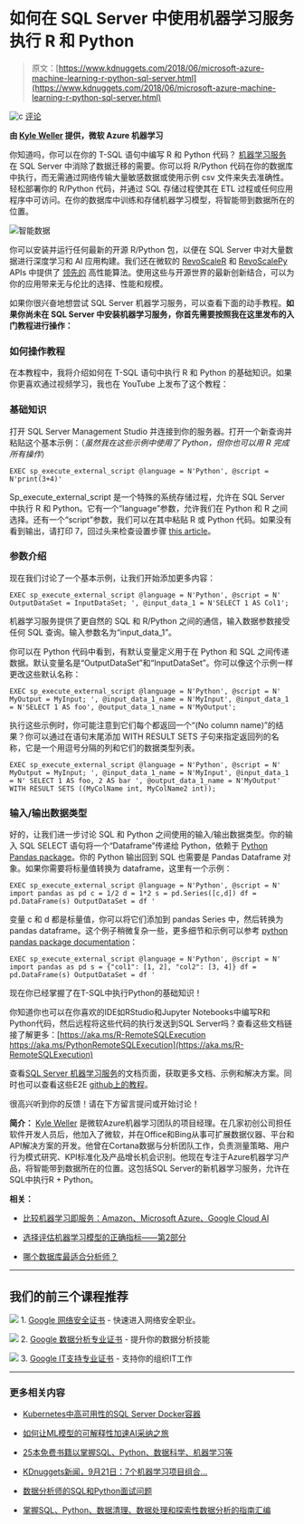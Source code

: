 # 如何在 SQL Server 中使用机器学习服务执行 R 和 Python

> 原文：[https://www.kdnuggets.com/2018/06/microsoft-azure-machine-learning-r-python-sql-server.html](https://www.kdnuggets.com/2018/06/microsoft-azure-machine-learning-r-python-sql-server.html)

![c](../Images/3d9c022da2d331bb56691a9617b91b90.png) [评论](#comments)

**由 [Kyle Weller](https://www.linkedin.com/in/ai-is-the-future/) 提供，微软 Azure 机器学习**

你知道吗，你可以在你的 T-SQL 语句中编写 R 和 Python 代码？ [机器学习服务](https://aka.ms/sqlmloverview) 在 SQL Server 中消除了数据迁移的需要。你可以将 R/Python 代码在你的数据库中执行，而无需通过网络传输大量敏感数据或使用示例 csv 文件来失去准确性。轻松部署你的 R/Python 代码，并通过 SQL 存储过程使其在 ETL 过程或任何应用程序中可访问。在你的数据库中训练和存储机器学习模型，将智能带到数据所在的位置。

![智能数据](../Images/6327fa3e05e1afd562d076a88a58e7dc.png)

你可以安装并运行任何最新的开源 R/Python 包，以便在 SQL Server 中对大量数据进行深度学习和 AI 应用构建。我们还在微软的 [RevoScaleR](https://docs.microsoft.com/en-us/machine-learning-server/r-reference/revoscaler/revoscaler) 和 [RevoScalePy](https://docs.microsoft.com/en-us/sql/advanced-analytics/python/what-is-revoscalepy?view=sql-server-2017) APIs 中提供了 [领先的](https://cloudblogs.microsoft.com/sqlserver/2016/10/11/1000000-predictions-per-second/) 高性能算法。使用这些与开源世界的最新创新结合，可以为你的应用带来无与伦比的选择、性能和规模。

如果你很兴奋地想尝试 SQL Server 机器学习服务，可以查看下面的动手教程。**如果你尚未在 SQL Server 中安装机器学习服务，你首先需要按照我在这里发布的入门教程进行操作：**

### 如何操作教程

在本教程中，我将介绍如何在 T-SQL 语句中执行 R 和 Python 的基础知识。如果你更喜欢通过视频学习，我也在 YouTube 上发布了这个教程：

### 基础知识

打开 SQL Server Management Studio 并连接到你的服务器。打开一个新查询并粘贴这个基本示例：（*虽然我在这些示例中使用了 Python，但你也可以用 R 完成所有操作*）

`EXEC sp_execute_external_script @language = N'Python', @script = N'print(3+4)'`

Sp_execute_external_script 是一个特殊的系统存储过程，允许在 SQL Server 中执行 R 和 Python。它有一个“language”参数，允许我们在 Python 和 R 之间选择。还有一个“script”参数，我们可以在其中粘贴 R 或 Python 代码。如果没有看到输出，请打印 7，回过头来检查设置步骤 [this article](https://blogs.msdn.microsoft.com/mlserver/2018/05/18/getting-started-with-machine-learning-services-in-sql-server/)。

### 参数介绍

现在我们讨论了一个基本示例，让我们开始添加更多内容：

`EXEC sp_execute_external_script @language = N'Python', @script = N' OutputDataSet = InputDataSet; ', @input_data_1 = N'SELECT 1 AS Col1';`

机器学习服务提供了更自然的 SQL 和 R/Python 之间的通信，输入数据参数接受任何 SQL 查询。输入参数名为“input_data_1”。

你可以在 Python 代码中看到，有默认变量定义用于在 Python 和 SQL 之间传递数据。默认变量名是“OutputDataSet”和“InputDataSet”。你可以像这个示例一样更改这些默认名称：

`EXEC sp_execute_external_script @language = N'Python', @script = N' MyOutput = MyInput; ', @input_data_1_name = N'MyInput', @input_data_1 = N'SELECT 1 AS foo', @output_data_1_name = N'MyOutput';`

执行这些示例时，你可能注意到它们每个都返回一个“(No column name)”的结果？你可以通过在语句末尾添加 WITH RESULT SETS 子句来指定返回列的名称，它是一个用逗号分隔的列和它们的数据类型列表。

`EXEC sp_execute_external_script @language = N'Python', @script = N' MyOutput = MyInput; ', @input_data_1_name = N'MyInput', @input_data_1 = N' SELECT 1 AS foo, 2 AS bar ', @output_data_1_name = N'MyOutput' WITH RESULT SETS ((MyColName int, MyColName2 int));`

### 输入/输出数据类型

好的，让我们进一步讨论 SQL 和 Python 之间使用的输入/输出数据类型。你的输入 SQL SELECT 语句将一个“Dataframe”传递给 Python，依赖于 [Python Pandas package](https://pypi.org/project/pandas/)。你的 Python 输出回到 SQL 也需要是 Pandas Dataframe 对象。如果你需要将标量值转换为 dataframe，这里有一个示例：

`EXEC sp_execute_external_script @language = N'Python', @script = N' import pandas as pd c = 1/2 d = 1*2 s = pd.Series([c,d]) df = pd.DataFrame(s) OutputDataSet = df '`

变量 c 和 d 都是标量值，你可以将它们添加到 pandas Series 中，然后转换为 pandas dataframe。这个例子稍微复杂一些，更多细节和示例可以参考 [python pandas package documentation](https://pandas.pydata.org/pandas-docs/stable/generated/pandas.DataFrame.html)：

`EXEC sp_execute_external_script @language = N'Python', @script = N' import pandas as pd s = {"col1": [1, 2], "col2": [3, 4]} df = pd.DataFrame(s) OutputDataSet = df '`

现在你已经掌握了在T-SQL中执行Python的基础知识！

你知道你也可以在你喜欢的IDE如RStudio和Jupyter Notebooks中编写R和Python代码，然后远程将这些代码的执行发送到SQL Server吗？查看这些文档链接了解更多：[https://aka.ms/R-RemoteSQLExecution https://aka.ms/PythonRemoteSQLExecution](https://aka.ms/R-RemoteSQLExecution)

查看[SQL Server 机器学习服务](https://aka.ms/SQLMLDocs)的文档页面，获取更多文档、示例和解决方案。同时也可以查看这些E2E [github上的教程](https://aka.ms/SQLMLDocs)。

很高兴听到你的反馈！请在下方留言提问或开始讨论！

**简介：** [Kyle Weller](https://www.linkedin.com/in/ai-is-the-future/) 是微软Azure机器学习团队的项目经理。在几家初创公司担任软件开发人员后，他加入了微软，并在Office和Bing从事可扩展数据仪器、平台和API解决方案的开发。他曾在Cortana数据与分析团队工作，负责测量策略、用户行为模式研究、KPI标准化及产品增长机会识别。他现在专注于Azure机器学习产品，将智能带到数据所在的位置。这包括SQL Server的新机器学习服务，允许在SQL中执行R + Python。

**相关：**

+   [比较机器学习即服务：Amazon、Microsoft Azure、Google Cloud AI](https://www.kdnuggets.com/2018/01/mlaas-amazon-microsoft-azure-google-cloud-ai.html)

+   [选择评估机器学习模型的正确指标——第2部分](https://www.kdnuggets.com/2018/06/right-metric-evaluating-machine-learning-models-2.html)

+   [哪个数据库最适合分析师？](https://www.kdnuggets.com/2015/12/database-best-for-analyst.html)

* * *

## 我们的前三个课程推荐

![](../Images/0244c01ba9267c002ef39d4907e0b8fb.png) 1\. [Google 网络安全证书](https://www.kdnuggets.com/google-cybersecurity) - 快速进入网络安全职业。

![](../Images/e225c49c3c91745821c8c0368bf04711.png) 2\. [Google 数据分析专业证书](https://www.kdnuggets.com/google-data-analytics) - 提升你的数据分析技能

![](../Images/0244c01ba9267c002ef39d4907e0b8fb.png) 3\. [Google IT支持专业证书](https://www.kdnuggets.com/google-itsupport) - 支持你的组织IT工作

* * *

### 更多相关内容

+   [Kubernetes中高可用性的SQL Server Docker容器](https://www.kdnuggets.com/2022/04/high-availability-sql-server-docker-containers-kubernetes.html)

+   [如何让ML模型的可解释性加速AI采纳之旅](https://www.kdnuggets.com/2022/07/ml-model-explainability-accelerates-ai-adoption-journey-financial-services.html)

+   [25本免费书籍以掌握SQL、Python、数据科学、机器学习等](https://www.kdnuggets.com/25-free-books-to-master-sql-python-data-science-machine-learning-and-natural-language-processing)

+   [KDnuggets新闻，9月21日：7个机器学习项目组合…](https://www.kdnuggets.com/2022/n37.html)

+   [数据分析师的SQL和Python面试问题](https://www.kdnuggets.com/2023/02/sql-python-interview-questions-data-analysts.html)

+   [掌握SQL、Python、数据清理、数据处理和探索性数据分析的指南汇编](https://www.kdnuggets.com/collection-of-guides-on-mastering-sql-python-data-cleaning-data-wrangling-and-exploratory-data-analysis)
